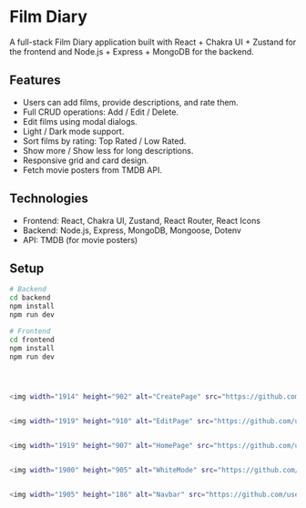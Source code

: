 # Film Diary

A full-stack Film Diary application built with React + Chakra UI + Zustand for the frontend and Node.js + Express + MongoDB for the backend.

## Features

- Users can add films, provide descriptions, and rate them.
- Full CRUD operations: Add / Edit / Delete.
- Edit films using modal dialogs.
- Light / Dark mode support.
- Sort films by rating: Top Rated / Low Rated.
- Show more / Show less for long descriptions.
- Responsive grid and card design.
- Fetch movie posters from TMDB API.

## Technologies

- Frontend: React, Chakra UI, Zustand, React Router, React Icons
- Backend: Node.js, Express, MongoDB, Mongoose, Dotenv
- API: TMDB (for movie posters)

## Setup

```bash
# Backend
cd backend
npm install
npm run dev

# Frontend
cd frontend
npm install
npm run dev




<img width="1914" height="902" alt="CreatePage" src="https://github.com/user-attachments/assets/f3ca26e3-db0a-4f99-8255-4438f21665a6" />


<img width="1919" height="910" alt="EditPage" src="https://github.com/user-attachments/assets/a43834a4-2c2a-4cf5-a847-f986eb8a5a68" />


<img width="1919" height="907" alt="HomePage" src="https://github.com/user-attachments/assets/85b8b598-848e-46ce-875f-73549d8b429d" />


<img width="1900" height="905" alt="WhiteMode" src="https://github.com/user-attachments/assets/cd41af03-1f28-4e19-b88c-22047bc58701" />


<img width="1905" height="186" alt="Navbar" src="https://github.com/user-attachments/assets/380b1126-6325-4480-bb34-1cfae6b86929" />









